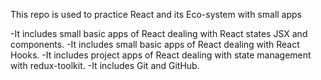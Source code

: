 This repo is used to practice React and its Eco-system with small apps 

-It includes small basic apps of React dealing with React states JSX and components.
-It includes small basic apps of React dealing with React Hooks.
-It includes project apps of React dealing with state management with redux-toolkit.
-It includes Git and GitHub.